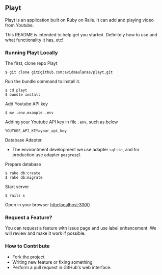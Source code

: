 ## Playt
Playt is an application built on Ruby on Rails. It can add and playing video from Youtube.

This README is intended to help get you started. Definitely how to use and what functionality it has, etc! 

### Running Playt Locally
The first, clone repo Playt
```
$ git clone git@github.com:avidmaulanas/playt.git
```

Run the bundle command to install it.
```
$ cd playt
$ bundle install
```

Add Youtube API key
```
$ mv .env.example .env
```

Adding your Youtube API key in file `.env`, such as below
```
YOUTUBE_API_KEY=your_api_key
```
Database Adapter
* The environtment development we use adapter `sqlite`, and for production use adapter `posgresql`

Prepare database
```
$ rake db:create
$ rake db:migrate
```

Start server
```
$ rails s
```

Open in your browser [http:localhost:3000](http:localhost:3000)


### Request a Feature?

You can request a feature with issue page and use label enhancement. We will review and make it work if possible.

### How to Contribute

* Fork the project
* Writing new feature or fixing something
* Perform a pull request in GitHub's web interface.

